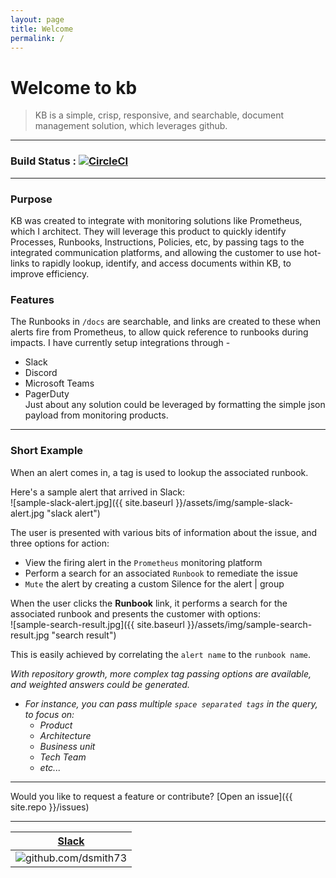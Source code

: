 ```yaml
---
layout: page
title: Welcome
permalink: /
---
```


# Welcome to kb

> KB is a simple, crisp, responsive, and searchable, document management solution, which leverages github.

---

### Build Status : [![CircleCI](https://circleci.com/gh/101101/kb/tree/master.svg?style=shield)](https://circleci.com/gh/101101/kb/tree/master)  

---

### Purpose

KB was created to integrate with monitoring solutions like Prometheus, which I architect. They will leverage this product to quickly identify Processes, Runbooks, Instructions, Policies, etc, by passing tags to the integrated communication platforms, and allowing the customer to use hot-links to rapidly lookup, identify, and access documents within KB, to improve efficiency. 


### Features

The Runbooks in `/docs` are searchable, and links are created to these when alerts fire from Prometheus, to allow quick reference to runbooks during impacts. I have currently setup integrations through -  
  * Slack  
  * Discord  
  * Microsoft Teams  
  * PagerDuty  
Just about any solution could be leveraged by formatting the simple json payload from monitoring products.

---

### Short Example  

When an alert comes in, a tag is used to lookup the associated runbook.  

Here's a sample alert that arrived in Slack:  
![sample-slack-alert.jpg]({{ site.baseurl }}/assets/img/sample-slack-alert.jpg "slack alert")   

The user is presented with various bits of information about the issue, and three options for action:  
  * View the firing alert in the `Prometheus` monitoring platform  
  * Perform a search for an associated `Runbook` to remediate the issue  
  * `Mute` the alert by creating a custom Silence for the alert | group  

When the user clicks the **Runbook** link, it performs a search for the associated runbook and presents the customer with options:  
![sample-search-result.jpg]({{ site.baseurl }}/assets/img/sample-search-result.jpg "search result")  

This is easily achieved by correlating the `alert name` to the `runbook name`.  

*With repository growth, more complex tag passing options are available, and weighted answers could be generated.*  
  * *For instance, you can pass multiple `space separated tags` in the query, to focus on:*  
    * *Product*  
    * *Architecture*  
    * *Business unit*  
    * *Tech Team*
    * *etc...*  

---

Would you like to request a feature or contribute?
[Open an issue]({{ site.repo }}/issues)

---

| **[Slack](https://101101workspace.slack.com/archives/D012ESWSXHQ "dsmith73 on 101101 workspace")** |
| :---------: |
| ![github.com/dsmith73](https://avatars1.githubusercontent.com/u/44279121?s=60&u=7a933a33b51505f9d6435eeffae1c8156a47dc77&v=4 "github.com/dsmith73") |
